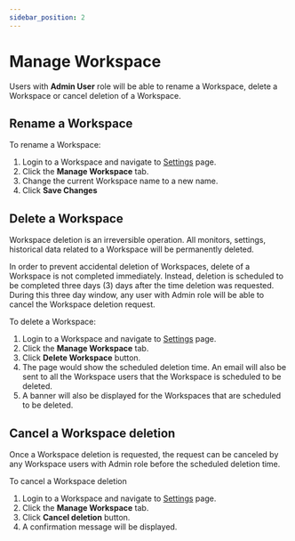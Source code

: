 ```yaml
---
sidebar_position: 2
---
```


# Manage Workspace

Users with **Admin User** role will be able to rename a Workspace, delete a Workspace or cancel deletion of a Workspace.

## Rename a Workspace

To rename a Workspace:

1. Login to a Workspace and navigate to [Settings](https://app.devraven.io/app/settings) page.
2. Click the **Manage Workspace** tab.
3. Change the current Workspace name to a new name.
4. Click **Save Changes**

## Delete a Workspace

Workspace deletion is an irreversible operation. All monitors, settings, historical data related to a Workspace will be permanently deleted.

In order to prevent accidental deletion of Workspaces, delete of a Workspace is not completed immediately. Instead, deletion is scheduled to be completed three days (3) days after the time deletion was requested. During this three day window, any user with Admin role will be able to cancel the Workspace deletion request.

To delete a Workspace:

1. Login to a Workspace and navigate to [Settings](https://app.devraven.io/app/settings) page.
2. Click the **Manage Workspace** tab.
3. Click **Delete Workspace** button.
4. The page would show the scheduled deletion time. An email will also be sent to all the Workspace users that the Workspace is scheduled to be deleted.
5. A banner will also be displayed for the Workspaces that are scheduled to be deleted.

## Cancel a Workspace deletion
Once a Workspace deletion is requested, the request can be canceled by any Workspace users with Admin role before the scheduled deletion time.

To cancel a Workspace deletion

1. Login to a Workspace and navigate to [Settings](https://app.devraven.io/app/settings) page.
2. Click the **Manage Workspace** tab.
3. Click **Cancel deletion** button.
4. A confirmation message will be displayed.